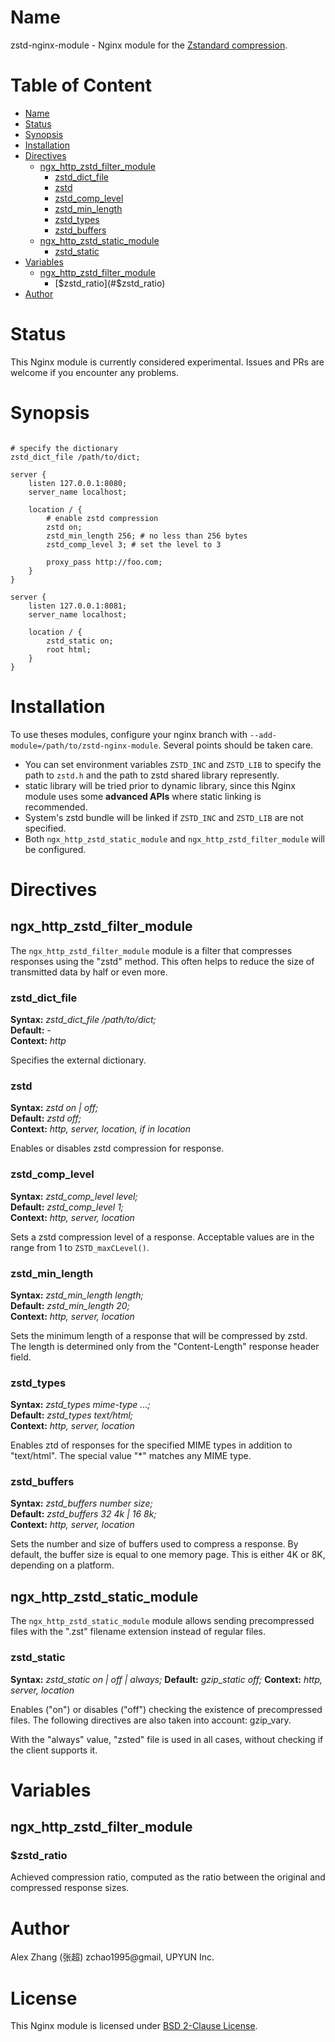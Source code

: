 # Name
zstd-nginx-module - Nginx module for the [Zstandard compression](https://facebook.github.io/zstd/).

# Table of Content

* [Name](#name)
* [Status](#status)
* [Synopsis](#synopsis)
* [Installation](#installation)
* [Directives](#directives)
  * [ngx_http_zstd_filter_module](#ngx_http_zstd_filter_module)
    * [zstd_dict_file](#zstd_dict_file)
    * [zstd](#zstd)
    * [zstd_comp_level](#zstd_comp_level)
    * [zstd_min_length](#zstd_min_length)
    * [zstd_types](#zstd_types)
    * [zstd_buffers](#zstd_buffers)
  * [ngx_http_zstd_static_module](#ngx_http_zstd_static_module)
    * [zstd_static](#zstd_static)
* [Variables](#variables)
  * [ngx_http_zstd_filter_module](#ngx_http_zstd_filter_module)
    * [$zstd_ratio](#$zstd_ratio)
* [Author](#author)

# Status

This Nginx module is currently considered experimental. Issues and PRs are welcome if you encounter any problems.

# Synopsis

```nginx

# specify the dictionary
zstd_dict_file /path/to/dict;

server {
    listen 127.0.0.1:8080;
    server_name localhost;

    location / {
        # enable zstd compression
        zstd on;
        zstd_min_length 256; # no less than 256 bytes
        zstd_comp_level 3; # set the level to 3

        proxy_pass http://foo.com;
    }
}

server {
    listen 127.0.0.1:8081;
    server_name localhost;

    location / {
        zstd_static on;
        root html;
    }
}
```

# Installation

To use theses modules, configure your nginx branch with `--add-module=/path/to/zstd-nginx-module`. Several points should be taken care.

* You can set environment variables `ZSTD_INC` and `ZSTD_LIB` to specify the path to `zstd.h` and the path to zstd shared library represently.
* static library will be tried prior to dynamic library, since this Nginx module uses some **advanced APIs** where static linking is recommended.
* System's zstd bundle will be linked if `ZSTD_INC` and `ZSTD_LIB` are not specified.
* Both `ngx_http_zstd_static_module` and `ngx_http_zstd_filter_module` will be configured.

# Directives

## ngx_http_zstd_filter_module

The `ngx_http_zstd_filter_module` module is a filter that compresses responses using the "zstd" method. This often helps to reduce the size of transmitted data by half or even more.

### zstd_dict_file

**Syntax:** *zstd_dict_file /path/to/dict;*  
**Default:** *-*  
**Context:** *http*  

Specifies the external dictionary.

### zstd

**Syntax:** *zstd on | off;*  
**Default:** *zstd off;*  
**Context:** *http, server, location, if in location*

Enables or disables zstd compression for response.

### zstd_comp_level

**Syntax:** *zstd_comp_level level;*  
**Default:** *zstd_comp_level 1;*  
**Context:** *http, server, location*

Sets a zstd compression level of a response. Acceptable values are in the range from 1 to `ZSTD_maxCLevel()`.

### zstd_min_length

**Syntax:** *zstd_min_length length;*  
**Default:** *zstd_min_length 20;*  
**Context:** *http, server, location*

Sets the minimum length of a response that will be compressed by zstd. The length is determined only from the "Content-Length" response header field.

### zstd_types

**Syntax:** *zstd_types mime-type ...;*  
**Default:** *zstd_types text/html;*  
**Context:** *http, server, location*

Enables ztd of responses for the specified MIME types in addition to "text/html". The special value "*" matches any MIME type.

### zstd_buffers

**Syntax:** *zstd_buffers number size;*  
**Default:** *zstd_buffers 32 4k | 16 8k;*  
**Context:** *http, server, location*

Sets the number and size of buffers used to compress a response. By default, the buffer size is equal to one memory page. This is either 4K or 8K, depending on a platform.

## ngx_http_zstd_static_module

The `ngx_http_zstd_static_module` module allows sending precompressed files with the ".zst" filename extension instead of regular files.

### zstd_static

**Syntax:**	*zstd_static on | off | always;*
**Default:** *gzip_static off;*
**Context:** *http, server, location*

Enables ("on") or disables ("off") checking the existence of precompressed files. The following directives are also taken into account: gzip_vary.

With the "always" value, "zsted" file is used in all cases, without checking if the client supports it.


# Variables

## ngx_http_zstd_filter_module

### $zstd_ratio

Achieved compression ratio, computed as the ratio between the original and compressed response sizes.

# Author

Alex Zhang (张超) zchao1995@gmail, UPYUN Inc.

# License

This Nginx module is licensed under [BSD 2-Clause License](LICENSE).
